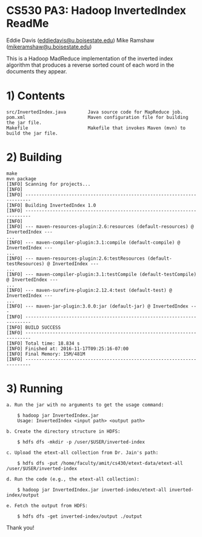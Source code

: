 # CS530 PA3: Hadoop InvertedIndex ReadMe
  Eddie Davis (eddiedavis@u.boisestate.edu)
  Mike Ramshaw (mikeramshaw@u.boisestate.edu)

This is a Hadoop MadReduce implementation of the inverted index algorithm that produces a reverse sorted count of each word in the documents they appear.

# 1) Contents

    src/InvertedIndex.java        Java source code for MapReduce job.
    pom.xml                       Maven configuration file for building the jar file.
    Makefile                      Makefile that invokes Maven (mvn) to build the jar file.
    
# 2) Building

    make
    mvn package
    [INFO] Scanning for projects...
    [INFO]
    [INFO] ------------------------------------------------------------------------
    [INFO] Building InvertedIndex 1.0
    [INFO] ------------------------------------------------------------------------
    [INFO] 
    [INFO] --- maven-resources-plugin:2.6:resources (default-resources) @ InvertedIndex ---
    ... 
    [INFO] --- maven-compiler-plugin:3.1:compile (default-compile) @ InvertedIndex ---
    ...
    [INFO] --- maven-resources-plugin:2.6:testResources (default-testResources) @ InvertedIndex ---
    ...
    [INFO] --- maven-compiler-plugin:3.1:testCompile (default-testCompile) @ InvertedIndex ---
    ...
    [INFO] --- maven-surefire-plugin:2.12.4:test (default-test) @ InvertedIndex ---
    ...
    [INFO] --- maven-jar-plugin:3.0.0:jar (default-jar) @ InvertedIndex ---
    [INFO] ------------------------------------------------------------------------
    [INFO] BUILD SUCCESS
    [INFO] ------------------------------------------------------------------------
    [INFO] Total time: 18.834 s
    [INFO] Finished at: 2016-11-17T09:25:16-07:00
    [INFO] Final Memory: 15M/481M
    [INFO] ------------------------------------------------------------------------

# 3) Running

    a. Run the jar with no arguments to get the usage command:

        $ hadoop jar InvertedIndex.jar
        Usage: InvertedIndex <input path> <output path>

    b. Create the directory structure in HDFS:

        $ hdfs dfs -mkdir -p /user/$USER/inverted-index

    c. Upload the etext-all collection from Dr. Jain's path:

        $ hdfs dfs -put /home/faculty/amit/cs430/etext-data/etext-all /user/$USER/inverted-index

    d. Run the code (e.g., the etext-all collection):

        $ hadoop jar InvertedIndex.jar inverted-index/etext-all inverted-index/output

    e. Fetch the output from HDFS:
        
        $ hdfs dfs -get inverted-index/output ./output

Thank you!

